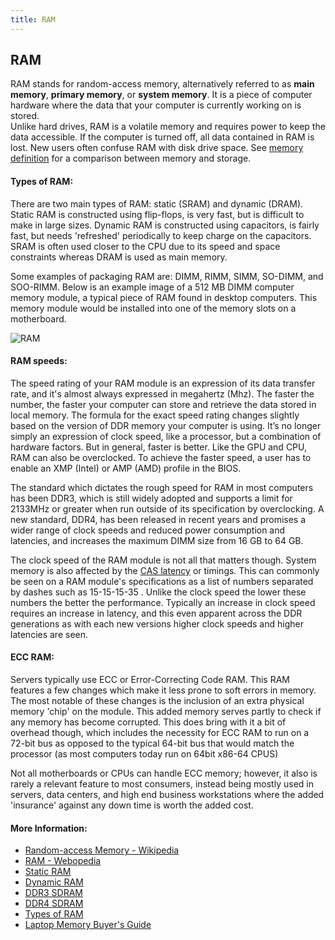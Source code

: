 ```yaml
---
title: RAM
---
```

## RAM

RAM stands for random-access memory, alternatively referred to as **main memory**, **primary memory**, or **system memory**. It is a piece of computer hardware where the data that your computer is currently working on is stored.<br>
Unlike hard drives, RAM is a volatile memory and requires power to keep the data accessible. If the computer is turned off, all data contained in RAM is lost. New users often confuse RAM with disk drive space. See [memory definition](https://www.computerhope.com/jargon/m/memory.htm) for a comparison between memory and storage.<br>

#### Types of RAM:

There are two main types of RAM: static (SRAM) and dynamic (DRAM). Static RAM is constructed using flip-flops, is very fast, but is difficult to make in large sizes. Dynamic RAM is constructed using capacitors, is fairly fast, but needs 'refreshed' periodically to keep charge on the capacitors. SRAM is often used closer to the CPU due to its speed and space constraints whereas DRAM is used as main memory.

Some examples of packaging RAM are: DIMM, RIMM, SIMM, SO-DIMM, and SOO-RIMM. Below is an example image of a 512 MB DIMM computer memory module, a typical piece of RAM found in desktop computers. This memory module would be installed into one of the memory slots on a motherboard.

![RAM](https://images-na.ssl-images-amazon.com/images/I/41kVnWQebtL._SL256_.jpg)

#### RAM speeds:

The speed rating of your RAM module is an expression of its data transfer rate, and it's almost always expressed in megahertz (Mhz). The faster the number, the faster your computer can store and retrieve the data stored in local memory. The formula for the exact speed rating changes slightly based on the version of DDR memory your computer is using. It’s no longer simply an expression of clock speed, like a processor, but a combination of hardware factors. But in general, faster is better. Like the GPU and CPU, RAM can also be overclocked. To achieve the faster speed, a user has to enable an XMP (Intel) or AMP (AMD) profile in the BIOS.

The standard which dictates the rough speed for RAM in most computers has been DDR3, which is still widely adopted and supports a limit for 2133MHz or greater when run outside of its specification by overclocking. A new standard, DDR4, has been released in recent years and promises a wider range of clock speeds and reduced power consumption and latencies, and increases the maximum DIMM size from 16 GB to 64 GB.

The clock speed of the RAM module is not all that matters though. System memory is also affected by the [CAS latency](https://en.wikipedia.org/wiki/CAS_latency) or timings. This can commonly be seen on a RAM module's specifications as a list of numbers separated by dashes such as 15-15-15-35 . Unlike the clock speed the lower these numbers the better the performance. Typically an increase in clock speed requires an increase in latency, and this even apparent across the DDR generations as with each new versions higher clock speeds and higher latencies are seen.

#### ECC RAM:

Servers typically use ECC or Error-Correcting Code RAM. This RAM features a few changes which make it less prone to soft errors in memory. The most notable of these changes is the inclusion of an extra physical memory 'chip' on the module. This added memory serves partly to check if any memory has become corrupted. This does bring with it a bit of overhead though, which includes the necessity for ECC RAM to run on a 72-bit bus as opposed to the typical 64-bit bus that would match the processor (as most computers today run on 64bit x86-64 CPUS)

Not all motherboards or CPUs can handle ECC memory; however, it also is rarely a relevant feature to most consumers, instead being mostly used in servers, data centers, and high end business workstations where the added 'insurance' against any down time is worth the added cost.


#### More Information:

* [Random-access Memory - Wikipedia](https://en.wikipedia.org/wiki/Random-access_memory)
* [RAM - Webopedia](http://www.webopedia.com/TERM/R/RAM.html)
* [Static RAM](https://en.wikipedia.org/wiki/Static_random-access_memory)
* [Dynamic RAM](https://en.wikipedia.org/wiki/Dynamic_random-access_memory)
* [DDR3 SDRAM](https://en.wikipedia.org/wiki/DDR3_SDRAM)
* [DDR4 SDRAM](https://en.wikipedia.org/wiki/DDR4_SDRAM)
* [Types of RAM](http://www.computermemoryupgrade.net/types-of-computer-memory-common-uses.html)
* [Laptop Memory Buyer's Guide](https://www.lifewire.com/laptop-memory-buyers-guide-833024)

